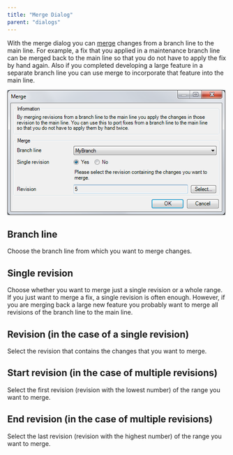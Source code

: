 ```yaml
---
title: "Merge Dialog"
parent: "dialogs"
---
```

With the merge dialog you can [merge](version-control-concepts) changes from a branch line to the main line. For example, a fix that you applied in a maintenance branch line can be merged back to the main line so that you do not have to apply the fix by hand again. Also if you completed developing a large feature in a separate branch line you can use merge to incorporate that feature into the main line.

![](attachments/524302/688181.png)

## Branch line

Choose the branch line from which you want to merge changes.

## Single revision

Choose whether you want to merge just a single revision or a whole range. If you just want to merge a fix, a single revision is often enough. However, if you are merging back a large new feature you probably want to merge all revisions of the branch line to the main line.

## Revision (in the case of a single revision)

Select the revision that contains the changes that you want to merge.

## Start revision (in the case of multiple revisions)

Select the first revision (revision with the lowest number) of the range you want to merge.

## End revision (in the case of multiple revisions)

Select the last revision (revision with the highest number) of the range you want to merge.
